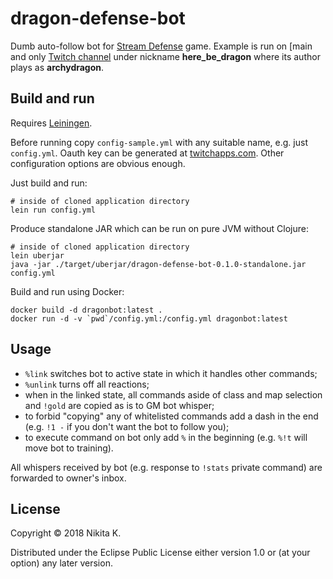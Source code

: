 # dragon-defense-bot

Dumb auto-follow bot for [Stream Defense](http://www.streamdefense.com/) game.
Example is run on [main and only [Twitch channel](https://www.twitch.tv/archonthewizard)
under nickname **here_be_dragon** where its author plays as **archydragon**.

## Build and run

Requires [Leiningen](https://leiningen.org/).

Before running copy `config-sample.yml` with any suitable name, e.g. just `config.yml`.
Oauth key can be generated at [twitchapps.com](https://twitchapps.com/tmi/).
Other configuration options are obvious enough.

Just build and run:

    # inside of cloned application directory
    lein run config.yml

Produce standalone JAR which can be run on pure JVM without Clojure:

    # inside of cloned application directory
    lein uberjar
    java -jar ./target/uberjar/dragon-defense-bot-0.1.0-standalone.jar config.yml

Build and run using Docker:

    docker build -d dragonbot:latest .
    docker run -d -v `pwd`/config.yml:/config.yml dragonbot:latest

## Usage

* `%link` switches bot to active state in which it handles other commands;
* `%unlink` turns off all reactions;
* when in the linked state, all commands aside of class and map selection and `!gold`
  are copied as is to GM bot whisper;
* to forbid "copying" any of whitelisted commands add a dash in the end (e.g. `!1 -`
  if you don't want the bot to follow you);
* to execute command on bot only add `%` in the beginning (e.g. `%!t` will move
  bot to training).

All whispers received by bot (e.g. response to `!stats` private command) are
forwarded to owner's inbox.

## License

Copyright © 2018 Nikita K.

Distributed under the Eclipse Public License either version 1.0 or (at your option)
any later version.
